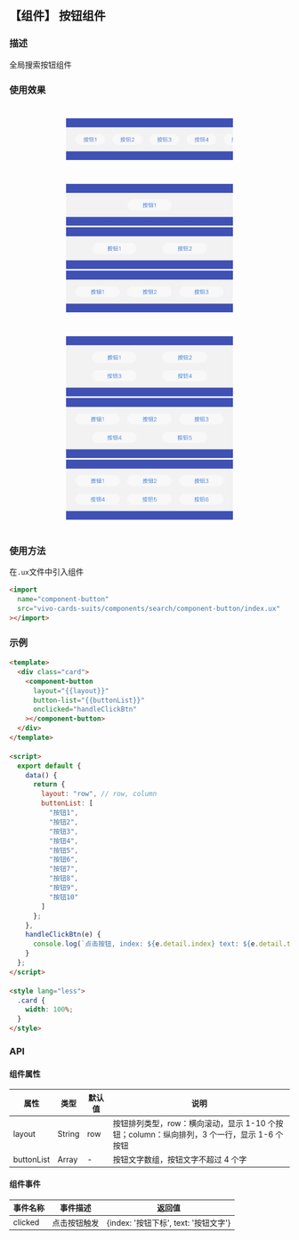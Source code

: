 ## 【组件】 按钮组件

### 描述

全局搜索按钮组件

### 使用效果

<div style="text-align: center;margin: 40px;">
  <img src="../../assets/search-component-button-10.jpg" style="width:300px" alt="search-component-button-10"/>
</div>
<div style="text-align: center;margin: 40px;">
  <img src="../../assets/search-component-button-1.jpg" style="width:300px" alt="search-component-button-1"/>
  <img src="../../assets/search-component-button-2.jpg" style="width:300px" alt="search-component-button-2"/>
  <img src="../../assets/search-component-button-3.jpg" style="width:300px" alt="search-component-button-3"/>
</div>
<div style="text-align: center;margin: 40px;">
  <img src="../../assets/search-component-button-4.jpg" style="width:300px" alt="search-component-button-4"/>
  <img src="../../assets/search-component-button-5.jpg" style="width:300px" alt="search-component-button-5"/>
  <img src="../../assets/search-component-button-6.jpg" style="width:300px" alt="search-component-button-6"/>
</div>

### 使用方法

在`.ux`文件中引入组件

```html
<import
  name="component-button"
  src="vivo-cards-suits/components/search/component-button/index.ux"
></import>
```

### 示例

```html
<template>
  <div class="card">
    <component-button
      layout="{{layout}}"
      button-list="{{buttonList}}"
      onclicked="handleClickBtn"
    ></component-button>
  </div>
</template>

<script>
  export default {
    data() {
      return {
        layout: "row", // row, column
        buttonList: [
          "按钮1",
          "按钮2",
          "按钮3",
          "按钮4",
          "按钮5",
          "按钮6",
          "按钮7",
          "按钮8",
          "按钮9",
          "按钮10"
        ]
      };
    },
    handleClickBtn(e) {
      console.log(`点击按钮, index: ${e.detail.index} text: ${e.detail.text}`);
    }
  };
</script>

<style lang="less">
  .card {
    width: 100%;
  }
</style>
```

### API

#### 组件属性

| 属性       | 类型   | 默认值 | 说明                                                                                       |
| ---------- | ------ | ------ | ------------------------------------------------------------------------------------------ |
| layout     | String | row    | 按钮排列类型，row：横向滚动，显示 1-10 个按钮；column：纵向排列，3 个一行，显示 1-6 个按钮 |
| buttonList | Array  | -      | 按钮文字数组，按钮文字不超过 4 个字                                                        |

#### 组件事件

| 事件名称 | 事件描述     | 返回值                                |
| -------- | ------------ | ------------------------------------- |
| clicked  | 点击按钮触发 | {index: '按钮下标', text: '按钮文字'} |
